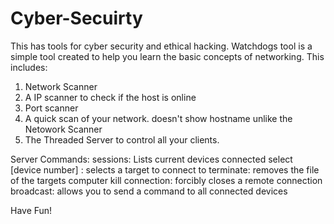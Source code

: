 # Cyber-Secuirty
This has tools for cyber security and ethical hacking.
Watchdogs tool is a simple tool created to help you learn the basic concepts of networking.
This includes:
1) Network Scanner
2) A IP scanner to check if the host is online
3) Port scanner
4) A quick scan of your network. doesn't show hostname unlike the Netowork Scanner
5) The Threaded Server to control all your clients.

Server Commands:
sessions: Lists current devices connected
select [device number] : selects a target to connect to
terminate: removes the file of the targets computer
kill connection: forcibly closes a remote connection
broadcast: allows you to send a command to all connected devices


Have Fun!
